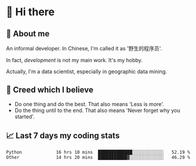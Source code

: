 # 👋 Hi there

## :speech_balloon: About me

An informal developer. In Chinese, I'm called it as '野生的程序员'.

In fact, _development_ is not my main work. It's my hobby.

Actually, I'm a data scientist, especially in geographic data mining.

## :see_no_evil: Creed which I believe

- Do one thing and do the best. That also means 'Less is more'.
- Do the thing until to the end. That also means 'Never forget why you started'.

## :chart_with_upwards_trend: Last 7 days my coding stats

<!--START_SECTION:waka-->

```text
Python             16 hrs 10 mins  █████████████░░░░░░░░░░░░   52.19 %
Other              14 hrs 20 mins  ███████████▓░░░░░░░░░░░░░   46.29 %
```

<!--END_SECTION:waka-->
